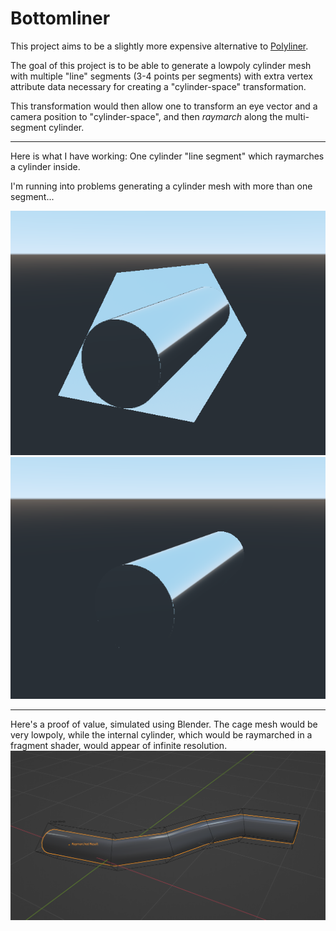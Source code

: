 # Bottomliner
This project aims to be a slightly more expensive alternative to [Polyliner](https://github.com/Firepal/godot-polyliner).

The goal of this project is to be able to generate a lowpoly cylinder mesh with multiple "line" segments (3-4 points per segments) with extra vertex attribute data necessary for creating a "cylinder-space" transformation.

This transformation would then allow one to transform an eye vector and a camera position to "cylinder-space", and then _raymarch_ along the multi-segment cylinder.

---

Here is what I have working: One cylinder "line segment" which raymarches a cylinder inside. 

I'm running into problems generating a cylinder mesh with more than one segment...

<img src="poc.png"></img>
<img src="poc-clipped.png"></img>

---

Here's a proof of value, simulated using Blender. The cage mesh would be very lowpoly, while the internal cylinder, which would be raymarched in a fragment shader, would appear of infinite resolution.
<img src="endgoal.png"></img>

